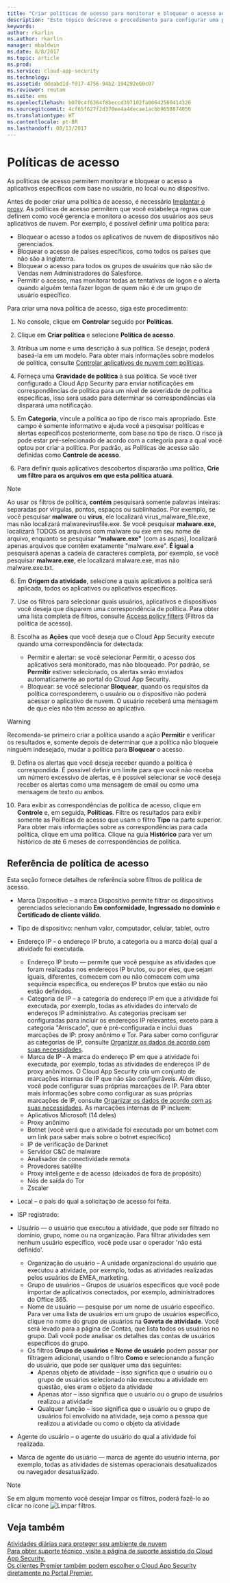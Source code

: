 ```yaml
---
title: "Criar políticas de acesso para monitorar e bloquear o acesso aos seus aplicativos de nuvem | Microsoft Docs"
description: "Este tópico descreve o procedimento para configurar uma política de acesso para monitorar e bloquear o acesso aos seus aplicativos de nuvem."
keywords: 
author: rkarlin
ms.author: rkarlin
manager: mbaldwin
ms.date: 8/8/2017
ms.topic: article
ms.prod: 
ms.service: cloud-app-security
ms.technology: 
ms.assetid: ddeabd1d-f017-4756-94b2-194292e60c07
ms.reviewer: reutam
ms.suite: ems
ms.openlocfilehash: b070c4f6364f8beccd397102fa00642560414326
ms.sourcegitcommit: 4cf65f627f2d370ee4a4decae1acbb9658874056
ms.translationtype: HT
ms.contentlocale: pt-BR
ms.lasthandoff: 08/13/2017
---
```

# <a name="access-policies"></a>Políticas de acesso  
As políticas de acesso permitem monitorar e bloquear o acesso a aplicativos específicos com base no usuário, no local ou no dispositivo.

Antes de poder criar uma política de acesso, é necessário [Implantar o proxy](proxy-deployment.md). As políticas de acesso permitem que você estabeleça regras que definem como você gerencia e monitora o acesso dos usuários aos seus aplicativos de nuvem.
Por exemplo, é possível definir uma política para:
- Bloquear o acesso a todos os aplicativos de nuvem de dispositivos não gerenciados.
- Bloquear o acesso de países específicos, como todos os países que não são a Inglaterra.
- Bloquear o acesso para todos os grupos de usuários que não são de Vendas nem Administradores do Salesforce.
- Permitir o acesso, mas monitorar todas as tentativas de logon e o alerta quando alguém tenta fazer logon de quem não é de um grupo de usuário específico.

Para criar uma nova política de acesso, siga este procedimento:  
  
1.  No console, clique em **Controlar** seguido por **Políticas**.  
  
2.  Clique em **Criar política** e selecione **Política de acesso**.  
  
3.  Atribua um nome e uma descrição à sua política. Se desejar, poderá baseá-la em um modelo. Para obter mais informações sobre modelos de política, consulte [Controlar aplicativos de nuvem com políticas](control-cloud-apps-with-policies.md).  
  
3. Forneça uma **Gravidade de política** à sua política. Se você tiver configurado a Cloud App Security para enviar notificações em correspondências de política para um nível de severidade de política específicas, isso será usado para determinar se correspondências ela disparará uma notificação.

4.  Em **Categoria**, vincule a política ao tipo de risco mais apropriado. Este campo é somente informativo e ajuda você a pesquisar políticas e alertas específicos posteriormente, com base no tipo de risco.  O risco já pode estar pré-selecionado de acordo com a categoria para a qual você optou por criar a política. Por padrão, as Políticas de acesso são definidas como **Controle de acesso**.  
  
5.  Para definir quais aplicativos descobertos dispararão uma política, **Crie um filtro para os arquivos em que esta política atuará**. 

 > [!NOTE] 
 > Ao usar os filtros de política, **contém** pesquisará somente palavras inteiras: separadas por vírgulas, pontos, espaços ou sublinhados. Por exemplo, se você pesquisar **malware** ou **virus**, ele localizará virus_malware_file.exe, mas não localizará malwarevirusfile.exe. Se você pesquisar **malware.exe**, localizará TODOS os arquivos com malware ou exe em seu nome de arquivo, enquanto se pesquisar **"malware.exe"** (com as aspas), localizará apenas arquivos que contêm exatamente "malware.exe". **É igual a** pesquisará apenas a cadeia de caracteres completa, por exemplo, se você pesquisar **malware.exe**, ele localizará malware.exe, mas não malware.exe.txt.  

6.   Em **Origem da atividade**, selecione a quais aplicativos a política será aplicada, todos os aplicativos ou aplicativos específicos.

7. Use os filtros para selecionar quais usuários, aplicativos e dispositivos você deseja que disparem uma correspondência de política. Para obter uma lista completa de filtros, consulte [Access policy filters](#access-policy-filters) (Filtros da política de acesso).

8.  Escolha as **Ações** que você deseja que o Cloud App Security execute quando uma correspondência for detectada:
    - Permitir e alertar: se você selecionar Permitir, o acesso dos aplicativos será monitorado, mas não bloqueado. Por padrão, se **Permitir** estiver selecionado, os alertas serão enviados automaticamente ao portal do Cloud App Security. 
    - Bloquear: se você selecionar **Bloquear**, quando os requisitos da política corresponderem, o usuário ou o dispositivo não poderá acessar o aplicativo de nuvem. O usuário receberá uma mensagem de que eles não têm acesso ao aplicativo.
  
>[!WARNING]
>Recomenda-se primeiro criar a política usando a ação **Permitir** e verificar os resultados e, somente depois de determinar que a política não bloqueie ninguém indesejado, mudar a política para **Bloquear** o acesso.
  
9. Defina os alertas que você deseja receber quando a política é correspondida. É possível definir um limite para que você não receba um número excessivo de alertas, e é possível selecionar se você deseja receber os alertas como uma mensagem de email ou como uma mensagem de texto ou ambos.

10. Para exibir as correspondências de política de acesso, clique em **Controle** e, em seguida, **Políticas**. Filtre os resultados para exibir somente as Políticas de acesso que usam o filtro **Tipo** na parte superior. Para obter mais informações sobre as correspondências para cada política, clique em uma política. Clique na guia **Histórico** para ver um histórico de até 6 meses de correspondências de política.     
  
## Referência de política de acesso <a name="access-policy-filters"></a>

Esta seção fornece detalhes de referência sobre filtros de política de acesso. 

- Marca Dispositivo – a marca Dispositivo permite filtrar os dispositivos gerenciados selecionando **Em conformidade**, **Ingressado no domínio** e **Certificado de cliente válido**.
- Tipo de dispositivo: nenhum valor, computador, celular, tablet, outro
-   Endereço IP – o endereço IP bruto, a categoria ou a marca do(a) qual a atividade foi executada.  
    - Endereço IP bruto — permite que você pesquise as atividades que foram realizadas nos endereços IP brutos, ou por eles, que sejam iguais, diferentes, comecem com ou não comecem com uma sequência específica, ou endereços IP brutos que estão ou não estão definidos. 
    - Categoria de IP – a categoria do endereço IP em que a atividade foi executada, por exemplo, todas as atividades do intervalo de endereços IP administrativo. As categorias precisam ser configuradas para incluir os endereços IP relevantes, exceto para a categoria "Arriscado", que é pré-configurada e inclui duas marcações de IP: proxy anônimo e Tor. Para saber como configurar as categorias de IP, consulte [Organizar os dados de acordo com suas necessidades](ip-tags.md).  
    - Marca de IP ‑ A marca do endereço IP em que a atividade foi executada, por exemplo, todas as atividades de endereços IP de proxy anônimos. O Cloud App Security cria um conjunto de marcações internas de IP que não são configuráveis. Além disso, você pode configurar suas próprias marcações de IP. Para obter mais informações sobre como configurar as suas próprias marcações de IP, consulte [Organizar os dados de acordo com as suas necessidades](ip-tags.md).
   As marcações internas de IP incluem:
    - Aplicativos Microsoft (14 deles)
    - Proxy anônimo
    - Botnet (você verá que a atividade foi executada por um botnet com um link para saber mais sobre o botnet específico)
    - IP de verificação de Darknet
    - Servidor C&C de malware
    - Analisador de conectividade remota
    - Provedores satélite
    - Proxy inteligente e de acesso (deixados de fora de propósito)
    - Nós de saída do Tor
    - Zscaler

-   Local – o país do qual a solicitação de acesso foi feita.    

- ISP registrado: 

-   Usuário — o usuário que executou a atividade, que pode ser filtrado no domínio, grupo, nome ou na organização. Para filtrar atividades sem nenhum usuário específico, você pode usar o operador 'não está definido'.  
    -   Organização do usuário – A unidade organizacional do usuário que executou a atividade, por exemplo, todas as atividades realizadas pelos usuários de EMEA_marketing.  
    -   Grupo de usuários – Grupos de usuários específicos que você pode importar de aplicativos conectados, por exemplo, administradores do Office 365.  
    -   Nome de usuário — pesquise por um nome de usuário específico. Para ver uma lista de usuários em um grupo de usuários específico, clique no nome do grupo de usuários na **Gaveta de atividade**. Você será levado para a página de Contas, que lista todos os usuários no grupo. Dali você pode analisar os detalhes das contas de usuários específicos do grupo.
       -  Os filtros **Grupo de usuários** e **Nome de usuário** podem passar por filtragem adicional, usando o filtro **Como** e selecionando a função do usuário, que pode ser qualquer uma das seguintes:
            - Apenas objeto de atividade – isso significa que o usuário ou o grupo de usuários selecionado não executou a atividade em questão, eles eram o objeto da atividade
            - Apenas ator – isso significa que o usuário ou o grupo de usuários realizou a atividade
            - Qualquer função – isso significa que o usuário ou o grupo de usuários foi envolvido na atividade, seja como a pessoa que realizou a atividade ou como o objeto da atividade

-   Agente do usuário – o agente do usuário do qual a atividade foi realizada.  
  
-   Marca de agente do usuário — marca de agente do usuário interna, por exemplo, todas as atividades de sistemas operacionais desatualizados ou navegador desatualizado.  
    
>[!NOTE]
> Se em algum momento você desejar limpar os filtros, poderá fazê-lo ao clicar no ícone ![Limpar filtros](./media/clear-filters.png).


## <a name="see-also"></a>Veja também  
[Atividades diárias para proteger seu ambiente de nuvem](daily-activities-to-protect-your-cloud-environment.md)   
[Para obter suporte técnico, visite a página de suporte assistido do Cloud App Security.](http://support.microsoft.com/oas/default.aspx?prid=16031)   
[Os clientes Premier também podem escolher o Cloud App Security diretamente no Portal Premier.](https://premier.microsoft.com/)  
  
  